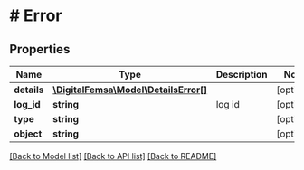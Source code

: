 # # Error

## Properties

Name | Type | Description | Notes
------------ | ------------- | ------------- | -------------
**details** | [**\DigitalFemsa\Model\DetailsError[]**](DetailsError.md) |  | [optional]
**log_id** | **string** | log id | [optional]
**type** | **string** |  | [optional]
**object** | **string** |  | [optional]

[[Back to Model list]](../../README.md#models) [[Back to API list]](../../README.md#endpoints) [[Back to README]](../../README.md)
